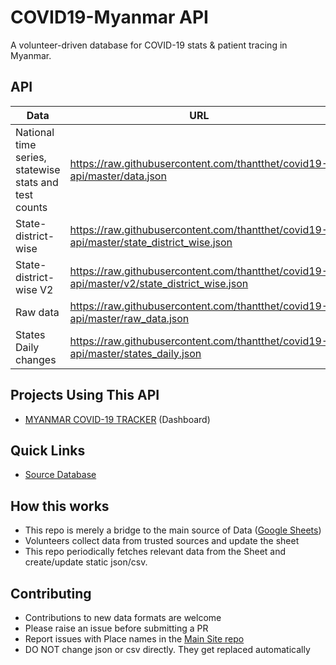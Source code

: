 # COVID19-Myanmar API

A volunteer-driven database for COVID-19 stats & patient tracing in Myanmar.

## API

| Data                                                  | URL                                                   |
| ----------------------------------------------------- | ----------------------------------------------------- |
| National time series, statewise stats and test counts | https://raw.githubusercontent.com/thantthet/covid19-api/master/data.json                |
| State-district-wise                                   | https://raw.githubusercontent.com/thantthet/covid19-api/master/state_district_wise.json |
| State-district-wise V2                                | https://raw.githubusercontent.com/thantthet/covid19-api/master/v2/state_district_wise.json |
| Raw data                                              | https://raw.githubusercontent.com/thantthet/covid19-api/master/raw_data.json            |
| States Daily changes                                  | https://raw.githubusercontent.com/thantthet/covid19-api/master/states_daily.json        |


## Projects Using This API

- [MYANMAR COVID-19 TRACKER](https://covid19.ttkz.me/) (Dashboard)

## Quick Links

- [Source Database](http://covidmyanmar.com)

## How this works

- This repo is merely a bridge to the main source of Data ([Google Sheets](http://bit.ly/2019ncovmmdata))
- Volunteers collect data from trusted sources and update the sheet
- This repo periodically fetches relevant data from the Sheet and create/update static json/csv.


## Contributing

- Contributions to new data formats are welcome
- Please raise an issue before submitting a PR
- Report issues with Place names in the [Main Site repo](https://github.com/covid19india/covid19india-react/issues)
- DO NOT change json or csv directly. They get replaced automatically
